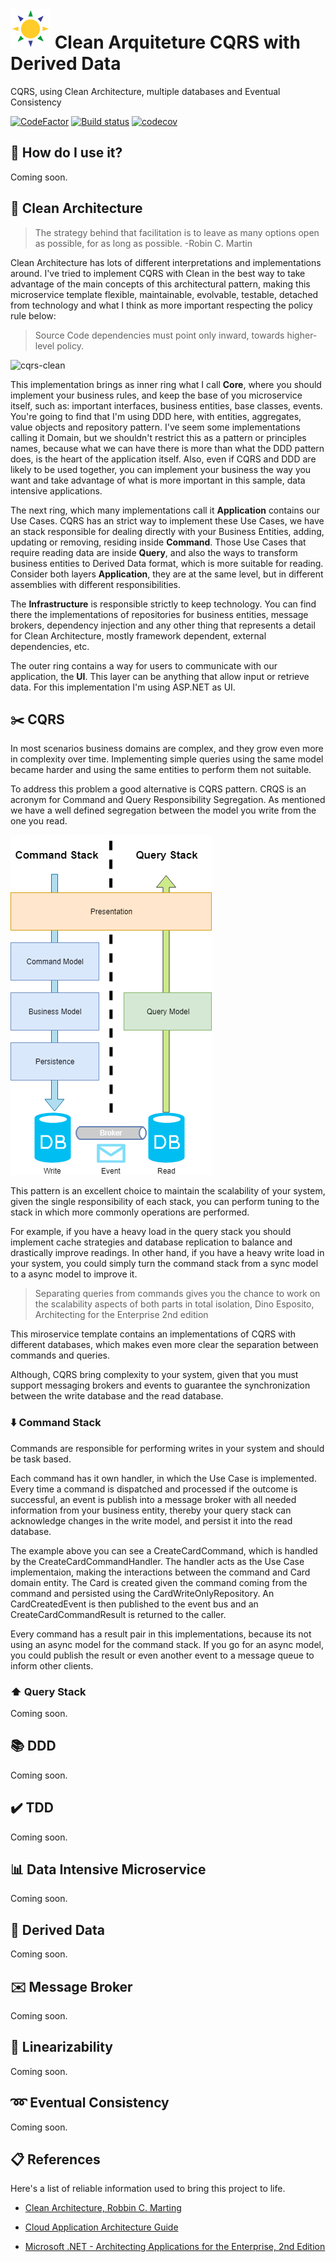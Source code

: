 # ![Guaraci](docs/guaraci-icon.png) Clean Arquiteture CQRS with Derived Data  

CQRS, using Clean Architecture, multiple databases and Eventual Consistency

[![CodeFactor](https://www.codefactor.io/repository/github/fals/cqrs-clean-eventual-consistency/badge)](https://www.codefactor.io/repository/github/fals/cqrs-clean-eventual-consistency)
[![Build status](https://ci.appveyor.com/api/projects/status/github/fals/cqrs-clean-eventual-consistency?branch=master&svg=true)](https://ci.appveyor.com/project/fals/cqrs-clean-eventual-consistency)
[![codecov](https://codecov.io/gh/fals/cqrs-clean-eventual-consistency/branch/master/graph/badge.svg)](https://codecov.io/gh/fals/cqrs-clean-eventual-consistency)

## :floppy_disk: How do I use it?

Coming soon.

## :dart: Clean Architecture

>The strategy behind that facilitation is to leave as many options open as possible, for as long as possible. 
-Robin C. Martin

Clean Architecture has lots of different interpretations and implementations around. I've tried to implement CQRS with Clean in the best way to take advantage of the main concepts of this architectural pattern, making this microservice template flexible, maintainable, evolvable, testable, detached from technology and what I think as more important respecting the policy rule below:

>Source Code dependencies must point only inward, towards higher-level policy.

![cqrs-clean](https://github.com/fals/cqrs-clean-eventual-consistency/blob/master/docs/cqrs-clean.png)

This implementation brings as inner ring what I call **Core**, where you should implement your business rules, and keep the base of you microservice itself, such as: important interfaces, business entities, base classes, events. You're going to find that I'm using DDD here, with entities, aggregates, value objects and repository pattern. I've seem some implementations calling it Domain, but we shouldn't restrict this as a pattern or principles names, because what we can have there is more than what the DDD pattern does, is the heart of the application itself. Also, even if CQRS and DDD are likely to be used together, you can implement your business the way you want and take advantage of what is more important in this sample, data intensive applications.

The next ring, which many implementations call it **Application** contains our Use Cases. CQRS has an strict way to implement these Use Cases, we have an stack responsible for dealing directly with your Business Entities, adding, updating or removing, residing inside **Command**. Those Use Cases that require reading data are inside **Query**, and also the ways to transform business entities to Derived Data format, which is more suitable for reading. Consider both layers **Application**, they are at the same level, but in different assemblies with different responsibilities. 

The **Infrastructure** is responsible strictly to keep technology. You can find there the implementations of repositories for business entities, message brokers, dependency injection and any other thing that represents a detail for Clean Architecture, mostly framework dependent, external dependencies, etc.

The outer ring contains a way for users to communicate with our application, the **UI**. This layer can be anything that allow input or retrieve data. For this implementation I'm using ASP.NET as UI.

## :scissors: CQRS

In most scenarios business domains are complex, and they grow even more in complexity over time. Implementing simple queries using the same model became harder and using the same entities to perform them not suitable. 

To address this problem a good alternative is CQRS pattern. CRQS is an acronym for Command and Query Responsibility Segregation. As mentioned we have a well defined segregation between the model you write from the one you read.

![](docs/cqrs_layer_diagram.png)

This pattern is an excellent choice to maintain the scalability of your system, given the single responsibility of each stack, you can perform tuning to the stack in which more commonly operations are performed. 

For example, if you have a heavy load in the query stack you should implement cache strategies and database replication to balance and drastically improve readings. In other hand, if you have a heavy write load in your system, you could simply turn the command stack from a sync model to a async model to improve it.

> Separating queries from commands gives you the chance to work on the scalability aspects of both
> parts in total isolation, Dino Esposito, Architecting for the Enterprise 2nd edition

This miroservice template contains an implementations of CQRS with different databases, which makes even more clear the separation between commands and queries.

Although, CQRS bring complexity to your system, given that you must support messaging brokers and events to guarantee the synchronization between the write database and the read database.

### :arrow_down: Command Stack

Commands are responsible for performing writes in your system and should be task based.  

Each command has it own handler, in which the Use Case is implemented. Every time a command is dispatched and processed if the outcome is successful, an event is publish into a message broker with all needed information from your business entity, thereby your query stack can acknowledge changes in the write model, and persist it into the read database.

The example above you can see a CreateCardCommand, which is handled by the CreateCardCommandHandler. The handler acts as the Use Case implementaion, making the interactions between the command and Card domain entity. The Card is created given the command coming from the command and persisted using the CardWriteOnlyRepository. An CardCreatedEvent is then published to the event bus and an CreateCardCommandResult is returned to the caller.

Every command has a result pair in this implementations, because its not using an async model for the command stack. If you go for an async model, you could publish the result or even another event to a message queue to inform other clients.

### :arrow_up: Query Stack

Coming soon.

## :books: DDD

Coming soon.

## :heavy_check_mark: TDD

Coming soon.

## :bar_chart: Data Intensive Microservice

Coming soon.

## :page_facing_up: Derived Data

Coming soon.

## :envelope: Message Broker

Coming soon.

## :straight_ruler: Linearizability

Coming soon.

## :loop: Eventual Consistency

Coming soon.

## :clipboard: References

Here's a list of reliable information used to bring this project to life.

* <a href="https://www.amazon.com/Clean-Architecture-Craftsmans-Software-Structure/dp/0134494164" target="_blank">Clean Architecture, Robbin C. Marting</a>

* <a href="https://azure.microsoft.com/en-us/campaigns/cloud-application-architecture-guide/" target="_blank">Cloud Application Architecture Guide</a>

* <a href="https://www.microsoftpressstore.com/store/microsoft-.net-architecting-applications-for-the-enterprise-9780735685352" target="_blank">Microsoft .NET - Architecting Applications for the Enterprise, 2nd Edition</a>